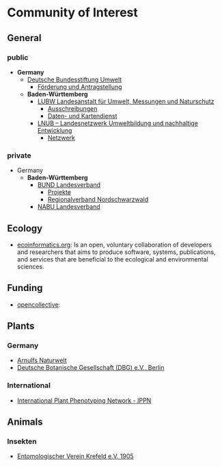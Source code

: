 <!-- TITLE: Community Of Interest -->
<!-- SUBTITLE: A quick summary of Community Of Interest -->
# Community of Interest
## General 
### public
* **Germany**
  * [Deutsche Bundesstiftung Umwelt](https://www.dbu.de/)
    * [Förderung und Antragstellung](https://www.dbu.de/index.php?menuecms=2505)
  * **Baden-Württemberg**
    * [LUBW Landesanstalt für Umwelt, Messungen und Naturschutz](https://www.lubw.baden-wuerttemberg.de/)
      * [Ausschreibungen](http://www4.lubw.baden-wuerttemberg.de/servlet/is/32468/)
      * [Daten- und Kartendienst](http://udo.lubw.baden-wuerttemberg.de/public/index.xhtml)
    * [LNUB – Landesnetzwerk Umweltbildung und nachhaltige Entwicklung](http://www.lnub.de/)
      * [Netzwerk](http://www.lnub.de/TeilnehmerSuche)

### private
* Germany
  * **Baden-Württemberg**
    * [BUND Landesverband](https://www.bund-bawue.de/)
      * [Projekte](https://www.bund-bawue.de/themen/natur-landwirtschaft/aktiv-im-naturschutz/anna/)
      * [Regionalverband Nordschwarzwald](http://www.bund-nordschwarzwald.de/)
    * [NABU Landesverband](https://baden-wuerttemberg.nabu.de/)
## Ecology
* [ecoinformatics.org](http://www.ecoinformatics.org/): Is an open, voluntary collaboration of developers and researchers that aims to produce software, systems, publications, and services that are beneficial to the ecological and environmental sciences.
## Funding
* [opencollective](https://opencollective.org): 
## Plants
### Germany
* [Arnulfs Naturwelt](http://arnulfs-naturwelt.de/)
* [Deutsche Botanische Gesellschaft (DBG) e.V., Berlin](https://www.deutsche-botanische-gesellschaft.de/)
### International
* [International Plant Phenotyping Network - IPPN](https://www.plant-phenotyping.org/)
## Animals
### Insekten
* [Entomologischer Verein Krefeld e.V. 1905](http://www.entomologica.org/)